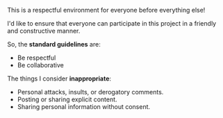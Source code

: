 This is a respectful environment for everyone before everything else!

I'd like to ensure that everyone can participate in this project in a friendly and constructive manner.

So, the **standard guidelines** are:

- Be respectful
- Be collaborative

The things I consider **inappropriate**:

- Personal attacks, insults, or derogatory comments.
- Posting or sharing explicit content.
- Sharing personal information without consent.
